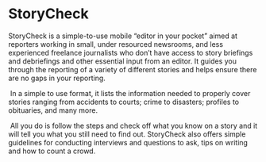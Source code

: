 # StoryCheck #
StoryCheck is a simple-to-use mobile “editor in your pocket” aimed at reporters working in small, under resourced newsrooms, and less experienced freelance journalists who don’t have access to story briefings and debriefings and other essential input from an editor. It guides you through the reporting of a variety of different stories and helps ensure there are no gaps in your reporting.

 In a simple to use format, it lists the information needed to properly cover stories ranging from accidents to courts; crime to disasters; profiles to obituaries, and many more. 

 All you do is follow the steps and check off what you know on a story and it will tell you what you still need to find out. StoryCheck also offers simple guidelines for conducting interviews and questions to ask, tips on writing and how to count a crowd.
